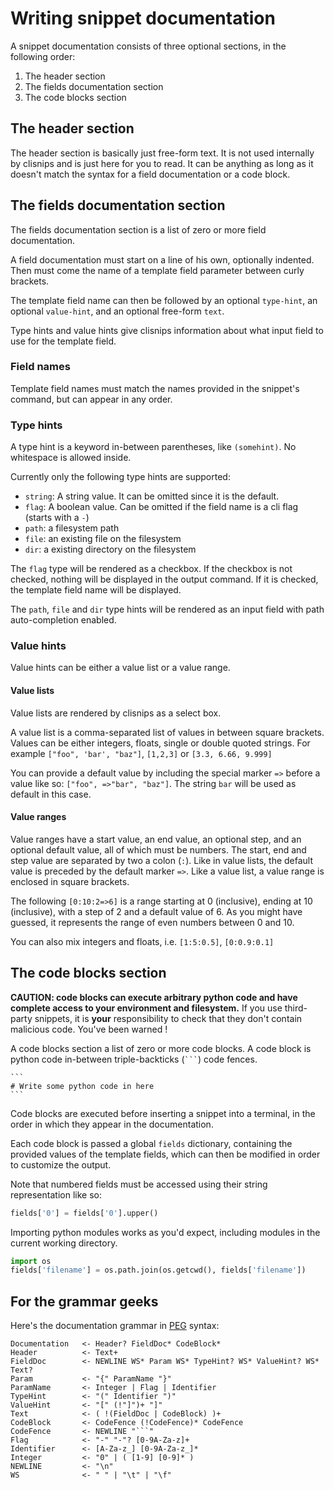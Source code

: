# Writing snippet documentation

A snippet documentation consists of three optional sections, in the following order:

  1. The header section
  2. The fields documentation section
  3. The code blocks section
  

## The header section

The header section is basically just free-form text.
It is not used internally by clisnips and is just here for you to read.
It can be anything as long as it doesn't match the syntax for a field documentation or a code block.


## The fields documentation section

The fields documentation section is a list of zero or more field documentation.

A field documentation must start on a line of his own, optionally indented.
Then must come the name of a template field parameter between curly brackets.

The template field name can then be followed by an optional `type-hint`, an optional `value-hint`,
and an optional free-form `text`.

Type hints and value hints give clisnips information about what input field to use for the template field.

### Field names

Template field names must match the names provided in the snippet's command, but can appear in any order.


### Type hints

A type hint is a keyword in-between parentheses, like `(somehint)`. No whitespace is allowed inside.

Currently only the following type hints are supported:
  * `string`: A string value. It can be omitted since it is the default.
  * `flag`: A boolean value. Can be omitted if the field name is a cli flag (starts with a `-`)
  * `path`: a filesystem path
  * `file`: an existing file on the filesystem
  * `dir`: a existing directory on the filesystem

The `flag` type will be rendered as a checkbox.
If the checkbox is not checked, nothing will be displayed in the output command.
If it is checked, the template field name will be displayed.

The `path`, `file` and `dir` type hints will be rendered as an input field with path auto-completion enabled.

### Value hints

Value hints can be either a value list or a value range.

#### Value lists

Value lists are rendered by clisnips as a select box.

A value list is a comma-separated list of values in between square brackets.
Values can be either integers, floats, single or double quoted strings.
For example `["foo", 'bar', "baz"]`, `[1,2,3]` or `[3.3, 6.66, 9.999]`

You can provide a default value by including the special marker `=>` before a value like so:
`["foo", =>"bar", "baz"]`. The string `bar` will be used as default in this case.

#### Value ranges

Value ranges have a start value, an end value, an optional step, and an optional default value,
all of which must be numbers.
The start, end and step value are separated by two a colon (`:`).
Like in value lists, the default value is preceded by the default marker `=>`.
Like a value list, a value range is enclosed in square brackets.

The following `[0:10:2=>6]` is a range starting at 0 (inclusive), ending at 10 (inclusive),
with a step of 2 and a default value of 6.
As you might have guessed, it represents the range of even numbers between 0 and 10.

You can also mix integers and floats, i.e. `[1:5:0.5]`, `[0:0.9:0.1]`


## The code blocks section

**CAUTION: code blocks can execute arbitrary python code
and have complete access to your environment and filesystem.**
If you use third-party snippets, it is **your** responsibility to check that they don't contain malicious code.
You've been warned !

A code blocks section a list of zero or more code blocks.
A code block is python code in-between triple-backticks (` ``` `) code fences.

~~~
```
# Write some python code in here
```
~~~

Code blocks are executed before inserting a snippet into a terminal,
in the order in which they appear in the documentation.

Each code block is passed a global `fields` dictionary,
containing the provided values of the template fields,
which can then be modified in order to customize the output.

Note that numbered fields must be accessed using their string representation like so:
```py
fields['0'] = fields['0'].upper()
```

Importing python modules works as you'd expect, including modules in the current working directory.
```py
import os
fields['filename'] = os.path.join(os.getcwd(), fields['filename'])
```


## For the grammar geeks

Here's the documentation grammar in [PEG](https://en.wikipedia.org/wiki/Parsing_expression_grammar) syntax:

```
Documentation   <- Header? FieldDoc* CodeBlock*
Header          <- Text+
FieldDoc        <- NEWLINE WS* Param WS* TypeHint? WS* ValueHint? WS* Text?
Param           <- "{" ParamName "}"
ParamName       <- Integer | Flag | Identifier
TypeHint        <- "(" Identifier ")"
ValueHint       <- "[" (!"]")+ "]"
Text            <- ( !(FieldDoc | CodeBlock) )+
CodeBlock       <- CodeFence (!CodeFence)* CodeFence
CodeFence       <- NEWLINE "```"
Flag            <- "-" "-"? [0-9A-Za-z]+
Identifier      <- [A-Za-z_] [0-9A-Za-z_]*
Integer         <- "0" | ( [1-9] [0-9]* )
NEWLINE         <- "\n"
WS              <- " " | "\t" | "\f"
```
